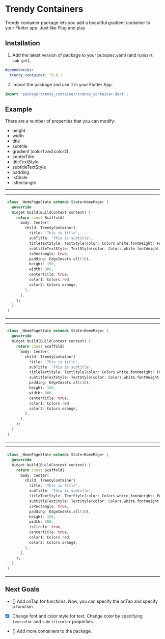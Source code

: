 
# Trendy Containers

Trendy container package lets you add a beautiful gradient container to your Flutter app.
Just like Plug and play

## Installation

1. Add the latest version of package to your pubspec.yaml (and run`dart pub get`):
```yaml
dependencies:
  trendy_container: ^0.0.1
```
2. Import the package and use it in your Flutter App.
```dart
import 'package:trendy_container/trendy_container.dart';
```

## Example
There are a number of properties that you can modify:

-  height
- width
- title
- subtitle
- gradient (color1 and color2)
- centerTitle
- titleTextStyle
- subtitleTextStyle
- padding
- isCircle
- isRectangle

<hr>

<table>
<tr>
<td>

```dart
class _HomePageState extends State<HomePage> {
  @override
  Widget build(BuildContext context) {
    return const Scaffold(
      body: Center(
        child: TrendyContainer(
          title: 'This is title',
          subTitle: 'This is subtitle',
          titleTextStyle: TextStyle(color: Colors.white,fontWeight: FontWeight.bold,),
          subtitleTextStyle: TextStyle(color: Colors.white,fontWeight: FontWeight.bold,),
          isRectangle: true,
          padding: EdgeInsets.all(10),
          height: 150,
          width: 300,
          centerTitle: true,
          color1: Colors.red,
          color2: Colors.orange,
        ),
      ),
    );
  }
}
```

</td>
<td>
<img  src="https://raw.githubusercontent.com/taufiqurSabbir/nice_container/main/image/1.png"  alt="">
</td>
</tr>
</table>

<table>
<tr>
<td>

```dart
class _HomePageState extends State<HomePage> {
  @override
  Widget build(BuildContext context) {
    return const Scaffold(
      body: Center(
        child: TrendyContainer(
          title: 'This is title',
          subTitle: 'This is subtitle',
          titleTextStyle: TextStyle(color: Colors.white,fontWeight: FontWeight.bold,),
          subtitleTextStyle: TextStyle(color: Colors.white,fontWeight: FontWeight.bold,),
          padding: EdgeInsets.all(10),
          height: 150,
          width: 300,
          centerTitle: true,
          color1: Colors.red,
          color2: Colors.orange,
        ),
      ),
    );
  }
}
```

</td>
<td>
<img  src="https://raw.githubusercontent.com/taufiqurSabbir/nice_container/main/image/2.png"  alt="">
</td>
</tr>
</table>


<table>
<tr>
<td>

```dart
class _HomePageState extends State<HomePage> {
  @override
  Widget build(BuildContext context) {
    return const Scaffold(
      body: Center(
        child: TrendyContainer(
          title: 'This is title',
          subTitle: 'This is subtitle',
          titleTextStyle: TextStyle(color: Colors.white,fontWeight: FontWeight.bold,),
          subtitleTextStyle: TextStyle(color: Colors.white,fontWeight: FontWeight.bold,),
          isRectangle: true,
          padding: EdgeInsets.all(10),
          height: 150,
          width: 300,
          isCircle: true,
          centerTitle: true,
          color1: Colors.red,
          color2: Colors.orange,
        ),
      ),
    );
  }
}
```

</td>
<td>
<img  src="https://raw.githubusercontent.com/taufiqurSabbir/nice_container/main/image/3.png"  alt="">
</td>
</tr>
</table>

## Next Goals

- [] Add onTap for functions.
  Now, you can specify the onTap and specify a function.

- [x] Change font and color style for text.
  Change color by specifying `textcolor` and `subtitlecolor` properties.

- [] Add more containers to the package.